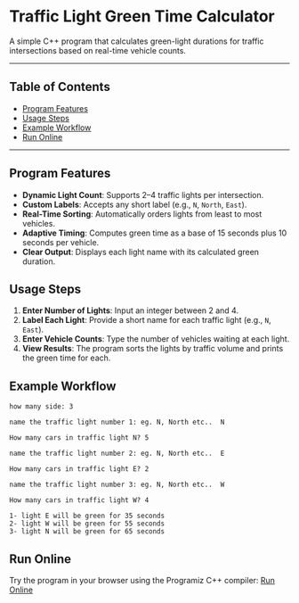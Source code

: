 # Traffic Light Green Time Calculator

A simple C++ program that calculates green-light durations for traffic intersections based on real-time vehicle counts.

---

## Table of Contents

- [Program Features](#program-features)
- [Usage Steps](#usage-steps)
- [Example Workflow](#example-workflow)
- [Run Online](#run-online)

---

## Program Features

- **Dynamic Light Count**: Supports 2–4 traffic lights per intersection.
- **Custom Labels**: Accepts any short label (e.g., `N`, `North`, `East`).
- **Real-Time Sorting**: Automatically orders lights from least to most vehicles.
- **Adaptive Timing**: Computes green time as a base of 15 seconds plus 10 seconds per vehicle.
- **Clear Output**: Displays each light name with its calculated green duration.

## Usage Steps

1. **Enter Number of Lights**: Input an integer between 2 and 4.
2. **Label Each Light**: Provide a short name for each traffic light (e.g., `N`, `East`).
3. **Enter Vehicle Counts**: Type the number of vehicles waiting at each light.
4. **View Results**: The program sorts the lights by traffic volume and prints the green time for each.

## Example Workflow

```plaintext
how many side: 3

name the traffic light number 1: eg. N, North etc..  N

How many cars in traffic light N? 5

name the traffic light number 2: eg. N, North etc..  E

How many cars in traffic light E? 2

name the traffic light number 3: eg. N, North etc..  W

How many cars in traffic light W? 4

1- light E will be green for 35 seconds
2- light W will be green for 55 seconds
3- light N will be green for 65 seconds
```

## Run Online

Try the program in your browser using the Programiz C++ compiler: [Run Online](https://www.programiz.com/online-compiler/1qbqPWZko5o6B)

